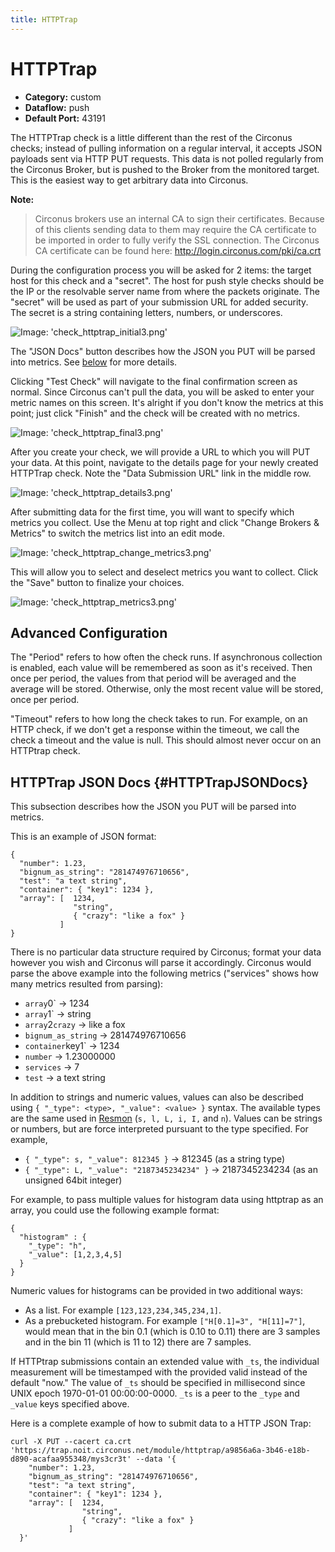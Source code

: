 ```yaml
---
title: HTTPTrap
---
```


# HTTPTrap

 * **Category:** custom
 * **Dataflow:** push
 * **Default Port:** 43191

The HTTPTrap check is a little different than the rest of the Circonus checks; instead of pulling information on a regular interval, it accepts JSON payloads sent via HTTP PUT requests. This data is not polled regularly from the Circonus Broker, but is pushed to the Broker from the monitored target. This is the easiest way to get arbitrary data into Circonus.

**Note:**
> Circonus brokers use an internal CA to sign their certificates.  Because of this clients sending data to them may require the CA certificate to be imported in order to fully verify the SSL connection.  The Circonus CA certificate can be found here: http://login.circonus.com/pki/ca.crt

During the configuration process you will be asked for 2 items: the target host for this check and a "secret". The host for push style checks should be the IP or the resolvable server name from where the packets originate. The "secret" will be used as part of your submission URL for added security. The secret is a string containing letters, numbers, or underscores.

![Image: 'check_httptrap_initial3.png'](/images/circonus/check_httptrap_initial3.png)

The "JSON Docs" button describes how the JSON you PUT will be parsed into metrics. See [below](/circonus/checks/check-types/httptrap#HTTPTrapJSONDocs) for more details.

Clicking "Test Check" will navigate to the final confirmation screen as normal. Since Circonus can't pull the data, you will be asked to enter your metric names on this screen. It's alright if you don't know the metrics at this point; just click "Finish" and the check will be created with no metrics.

![Image: 'check_httptrap_final3.png'](/images/circonus/check_httptrap_final3.png)

After you create your check, we will provide a URL to which you will PUT your data. At this point, navigate to the details page for your newly created HTTPTrap check. Note the "Data Submission URL" link in the middle row.

![Image: 'check_httptrap_details3.png'](/images/circonus/check_httptrap_details3.png)

After submitting data for the first time, you will want to specify which metrics you collect. Use the Menu at top right and click "Change Brokers & Metrics" to switch the metrics list into an edit mode.

![Image: 'check_httptrap_change_metrics3.png'](/images/circonus/check_httptrap_change_metrics3.png)

This will allow you to select and deselect metrics you want to collect. Click the "Save" button to finalize your choices.

![Image: 'check_httptrap_metrics3.png'](/images/circonus/check_httptrap_metrics3.png)

## Advanced Configuration

The "Period" refers to how often the check runs. If asynchronous collection is enabled, each value will be remembered as soon as it's received. Then once per period, the values from that period will be averaged and the average will be stored. Otherwise, only the most recent value will be stored, once per period.

"Timeout" refers to how long the check takes to run. For example, on an HTTP check, if we don't get a response within the timeout, we call the check a timeout and the value is null. This should almost never occur on an HTTPtrap check.

## HTTPTrap JSON Docs {#HTTPTrapJSONDocs}

This subsection describes how the JSON you PUT will be parsed into metrics.

This is an example of JSON format:
```
{ 
  "number": 1.23,
  "bignum_as_string": "281474976710656",
  "test": "a text string",
  "container": { "key1": 1234 },
  "array": [  1234, 
              "string",
              { "crazy": "like a fox" }
           ]
}
```
There is no particular data structure required by Circonus; format your data however you wish and Circonus will parse it accordingly. Circonus would parse the above example into the following metrics ("services" shows how many metrics resulted from parsing):
 * `array`0` -> 1234
 * `array`1` -> string
 * `array`2`crazy` -> like a fox
 * `bignum_as_string` -> 281474976710656
 * `container`key1` -> 1234
 * `number` -> 1.23000000
 * `services` -> 7
 * `test` -> a text string

In addition to strings and numeric values, values can also be described using ` { "_type": <type>, "_value": <value> } ` syntax. The available types are the same used in [Resmon](/circonus/checks/check-types/resmon) (`s, l, L, i, I,` and `n`). Values can be strings or numbers, but are force interpreted pursuant to the type specified. For example,
 * ` { "_type": s, "_value": 812345 } ` -> 812345 (as a string type)
 * ` { "_type": L, "_value": "2187345234234" } ` -> 2187345234234 (as an unsigned 64bit integer)

For example, to pass multiple values for histogram data using httptrap as an array, you could use the following example format:
```
{
  "histogram" : {
    "_type": "h",
    "_value": [1,2,3,4,5]
  }
}
```

Numeric values for histograms can be provided in two additional ways:
 * As a list. For example `[123,123,234,345,234,1]`.
 * As a prebucketed histogram. For example `["H[0.1]=3", "H[11]=7"]`, would mean that in the bin 0.1 (which is 0.10 to 0.11) there are 3 samples and in the bin 11 (which is 11 to 12) there are 7 samples.

If HTTPtrap submissions contain an extended value with `_ts`, the individual measurement will be timestamped with the provided valid instead of the default "now."  The value of `_ts` should be specified in millisecond since UNIX epoch 1970-01-01 00:00:00-0000.  `_ts` is a peer to the `_type` and `_value` keys specified above.

Here is a complete example of how to submit data to a HTTP JSON Trap:

```
curl -X PUT --cacert ca.crt 'https://trap.noit.circonus.net/module/httptrap/a9856a6a-3b46-e18b-d890-acafaa955348/mys3cr3t' --data '{
    "number": 1.23,
    "bignum_as_string": "281474976710656",
    "test": "a text string",
    "container": { "key1": 1234 },
    "array": [  1234,
                "string",
                { "crazy": "like a fox" }
             ]
  }'
```
